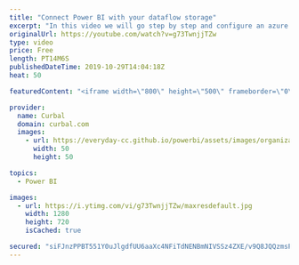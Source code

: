 ```yaml
---
title: "Connect Power BI with your dataflow storage"
excerpt: "In this video we will go step by step and configure an azure data lake gen 2 as a dataflow storage and connect power bi to it.  Here is the tutorial i followed: https://docs.microsoft.com/en-us/power-bi/service-dataflows-connect-azure-data-lake-storage-gen2  Keynotes: 00:57 Create an Azure Data Lake"
originalUrl: https://youtube.com/watch?v=g73TwnjjTZw
type: video
price: Free
length: PT14M6S
publishedDateTime: 2019-10-29T14:04:18Z
heat: 50

featuredContent: "<iframe width=\"800\" height=\"500\" frameborder=\"0\" src=\"https://www.youtube.com/embed/g73TwnjjTZw\" allow=\"accelerometer; autoplay; encrypted-media; gyroscope; picture-in-picture\" allowfullscreen></iframe>"

provider:
  name: Curbal
  domain: curbal.com
  images:
    - url: https://everyday-cc.github.io/powerbi/assets/images/organizations/curbal.com-50x50.jpg
      width: 50
      height: 50

topics:
  - Power BI

images:
  - url: https://i.ytimg.com/vi/g73TwnjjTZw/maxresdefault.jpg
    width: 1280
    height: 720
    isCached: true

secured: "siFJnzPPBT551Y0uJlgdfUU6aaXc4NFiTdNENBmNIVSSz4ZXE/v9Q8JQQzmsPDSHadRf8WL4DPJ+kPRF4pcVuXnmC74e2Kl5OvHRq1lbeKfd8zXQVWpN5Gu7a84n0nVydn7SdDIJE6ISCeFcgnzYWg1UfSwvaUdOo8nPEEDpoJmKhBW9LdDm08ZFF2cS7ytrv13NxN1xk3If0r9V5NjVVTlPbep/9sF47ebBCU/WIoH5apJFk5asAE8SonDLUqteIYwFnpJeqCLKC3s57wcoKdA5/n7nFef9hiVYznJpz++soluAkHRuTQFiaS8yPgg5CwPMTEom9UIXVvpi90ct8q+XgeyddN6fF8X1NxgJC5wyj+AdgFgdQEIdov5ZThSoCD0hdUZu12cZtsqkUxaBJPmyh5BVKs2ILy134IrReu4=;+ObdjkVP7VuKcC1FDlVM+w=="
---
```


